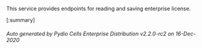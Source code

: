 






This service provides endpoints for reading and saving enterprise license.

[:summary]

###### Auto generated by Pydio Cells Enterprise Distribution v2.2.0-rc2 on 16-Dec-2020
